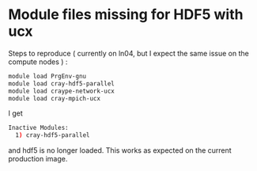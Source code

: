# Module files missing for HDF5 with ucx

Steps to reproduce ( currently on ln04, but I expect the same issue on the compute nodes ) : 

```bash
module load PrgEnv-gnu
module load cray-hdf5-parallel
module load craype-network-ucx 
module load cray-mpich-ucx 
```

I get 

```bash
Inactive Modules:
  1) cray-hdf5-parallel

```

and hdf5 is no longer loaded. This works as expected on the current production image.